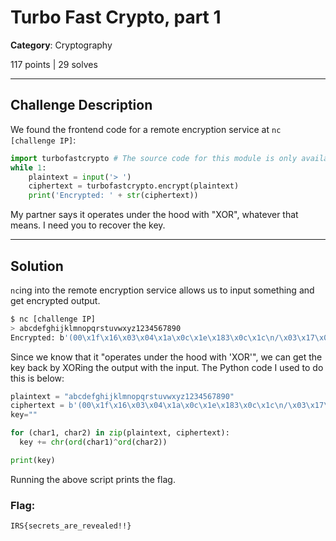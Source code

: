 # Turbo Fast Crypto, part 1

**Category**: Cryptography

117 points | 29 solves

----

## Challenge Description
We found the frontend code for a remote encryption service at `nc [challenge IP]`:

```python
import turbofastcrypto # The source code for this module is only available for part 2 of this challenge :)
while 1:
    plaintext = input('> ')
    ciphertext = turbofastcrypto.encrypt(plaintext)
    print('Encrypted: ' + str(ciphertext))
```

My partner says it operates under the hood with "XOR", whatever that means. I need you to recover the key.

----

## Solution

`nc`ing into the remote encryption service allows us to input something and get encrypted output.

```sh
$ nc [challenge IP]
> abcdefghijklmnopqrstuvwxyz1234567890
Encrypted: b'(00\x1f\x16\x03\x04\x1a\x0c\x1e\x183\x0c\x1c\n/\x03\x17\x05\x11\x14\x1a\x12\x1cX[L234567890'
```

Since we know that it "operates under the hood with 'XOR'", we can get the key back by XORing the output with the input. The Python code I used to do this is below:

```py
plaintext = "abcdefghijklmnopqrstuvwxyz1234567890"
ciphertext = b'(00\x1f\x16\x03\x04\x1a\x0c\x1e\x183\x0c\x1c\n/\x03\x17\x05\x11\x14\x1a\x12\x1cX[L234567890'.decode()
key=""

for (char1, char2) in zip(plaintext, ciphertext):
  key += chr(ord(char1)^ord(char2))

print(key)
```

Running the above script prints the flag.

### Flag:
```
IRS{secrets_are_revealed!!}
```
